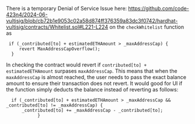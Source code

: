There is a temporary Denial of Service Issue here: https://github.com/code-423n4/2024-06-vultisig/blob/cb72b1e9053c02a58d874ff376359a83dc3f0742/hardhat-vultisig/contracts/Whitelist.sol#L221-L224 on the `checkWhitelist` function as 
```
 if (_contributed[to] + estimatedETHAmount > _maxAddressCap) {
     revert MaxAddressCapOverflow();
  }
```
In checking the contract would revert if `contributed[to] + estimatedETHAmount` surpases `maxAddressCap`. This means that when the `maxAddressCap` is almost reached, the user needs to pass the exact balance amount to ensure their transaction does not revert. It would good for UI if the function simply deducts the balance instead of reverting as follows:
```
  if (_contributed[to] + estimatedETHAmount > _maxAddressCap && _contributed[to] != _maxAddressCap) {
      _contributed[to] += _maxAddressCap - _contributed[to];
            }
